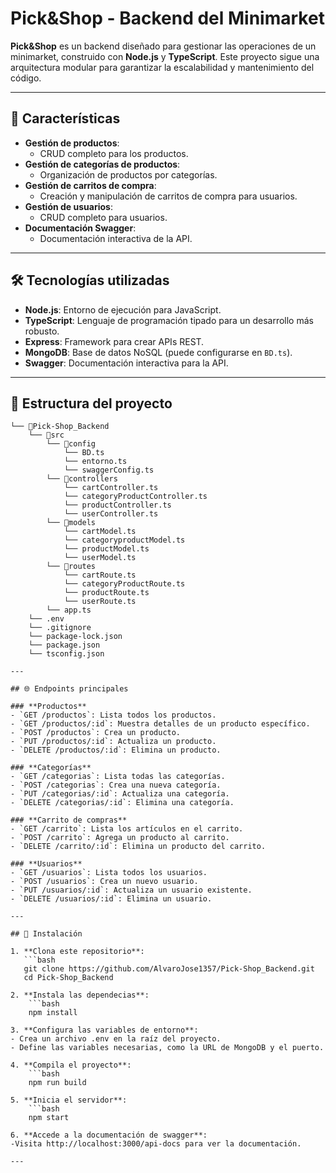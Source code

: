 # Pick&Shop - Backend del Minimarket  

**Pick&Shop** es un backend diseñado para gestionar las operaciones de un minimarket, construido con **Node.js** y **TypeScript**. Este proyecto sigue una arquitectura modular para garantizar la escalabilidad y mantenimiento del código.

---

## 🚀 Características

- **Gestión de productos**:
  - CRUD completo para los productos.
- **Gestión de categorías de productos**:
  - Organización de productos por categorías.
- **Gestión de carritos de compra**:
  - Creación y manipulación de carritos de compra para usuarios.
- **Gestión de usuarios**:
  - CRUD completo para usuarios.
- **Documentación Swagger**:
  - Documentación interactiva de la API.

---

## 🛠️ Tecnologías utilizadas

- **Node.js**: Entorno de ejecución para JavaScript.
- **TypeScript**: Lenguaje de programación tipado para un desarrollo más robusto.
- **Express**: Framework para crear APIs REST.
- **MongoDB**: Base de datos NoSQL (puede configurarse en `BD.ts`).
- **Swagger**: Documentación interactiva para la API.

---

## 📂 Estructura del proyecto

```
└── 📁Pick-Shop_Backend
    └── 📁src
        └── 📁config
            └── BD.ts
            └── entorno.ts
            └── swaggerConfig.ts
        └── 📁controllers
            └── cartController.ts
            └── categoryProductController.ts
            └── productController.ts
            └── userController.ts
        └── 📁models
            └── cartModel.ts
            └── categoryproductModel.ts
            └── productModel.ts
            └── userModel.ts
        └── 📁routes
            └── cartRoute.ts
            └── categoryProductRoute.ts
            └── productRoute.ts
            └── userRoute.ts
        └── app.ts
    └── .env
    └── .gitignore
    └── package-lock.json
    └── package.json
    └── tsconfig.json

---

## 🌐 Endpoints principales

### **Productos**
- `GET /productos`: Lista todos los productos.
- `GET /productos/:id`: Muestra detalles de un producto específico.
- `POST /productos`: Crea un producto.
- `PUT /productos/:id`: Actualiza un producto.
- `DELETE /productos/:id`: Elimina un producto.

### **Categorías**
- `GET /categorias`: Lista todas las categorías.
- `POST /categorias`: Crea una nueva categoría.
- `PUT /categorias/:id`: Actualiza una categoría.
- `DELETE /categorias/:id`: Elimina una categoría.

### **Carrito de compras**
- `GET /carrito`: Lista los artículos en el carrito.
- `POST /carrito`: Agrega un producto al carrito.
- `DELETE /carrito/:id`: Elimina un producto del carrito.

### **Usuarios**
- `GET /usuarios`: Lista todos los usuarios.
- `POST /usuarios`: Crea un nuevo usuario.
- `PUT /usuarios/:id`: Actualiza un usuario existente.
- `DELETE /usuarios/:id`: Elimina un usuario.

---

## 📜 Instalación

1. **Clona este repositorio**:
   ```bash
   git clone https://github.com/AlvaroJose1357/Pick-Shop_Backend.git
   cd Pick-Shop_Backend

2. **Instala las dependecias**:
    ```bash
    npm install

3. **Configura las variables de entorno**:
- Crea un archivo .env en la raíz del proyecto.
- Define las variables necesarias, como la URL de MongoDB y el puerto.

4. **Compila el proyecto**:
    ```bash
    npm run build

5. **Inicia el servidor**:
    ```bash
    npm start

6. **Accede a la documentación de swagger**:
-Visita http://localhost:3000/api-docs para ver la documentación.

---